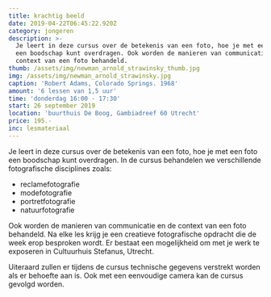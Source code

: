 ```yaml
---
title: krachtig beeld
date: 2019-04-22T06:45:22.920Z
category: jongeren
description: >-
  Je leert in deze cursus over de betekenis van een foto, hoe je met een foto
  een boodschap kunt overdragen. Ook worden de manieren van communicatie en de
  context van een foto behandeld.
thumb: /assets/img/newman_arnold_strawinsky_thumb.jpg
img: /assets/img/newman_arnold_strawinsky.jpg
caption: 'Robert Adams, Colorado Springs. 1968'
amount: '6 lessen van 1,5 uur'
time: 'donderdag 16:00 - 17:30'
start: 26 september 2019
location: 'buurthuis De Boog, Gambiadreef 60 Utrecht'
price: 195.-
inc: lesmateriaal
---
```


Je leert in deze cursus over de betekenis van een foto, hoe je met een foto een boodschap kunt overdragen. In de cursus behandelen we verschillende fotografische disciplines zoals:

* reclamefotografie
* modefotografie
* portretfotografie
* natuurfotografie 

Ook worden de manieren van communicatie en de context van een foto behandeld.
Na elke les krijg je een creatieve fotografische opdracht die de week erop besproken wordt. Er bestaat een mogelijkheid om met je werk te exposeren in Cultuurhuis Stefanus, Utrecht. 

Uiteraard zullen er tijdens de cursus technische gegevens verstrekt worden als er behoefte aan is. Ook met een eenvoudige camera kan de cursus gevolgd worden.
